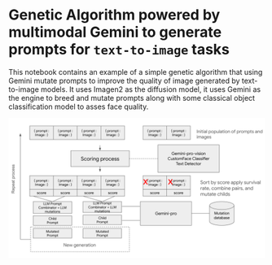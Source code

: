 # Genetic Algorithm powered by multimodal Gemini to generate prompts for `text-to-image` tasks

This notebook contains an example of a simple genetic algorithm that using Gemini mutate prompts to improve the quality of image generated by text-to-image models.
It uses Imagen2 as the diffusion model, it uses Gemini as the engine to breed and mutate prompts along with some classical object classification model to asses face quality.

![genetic](assets/genetic.png)

